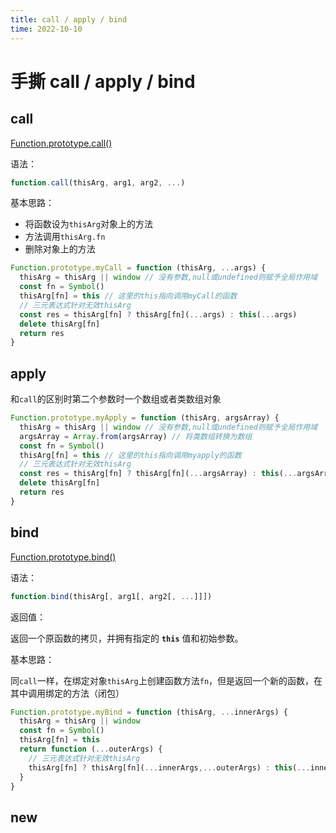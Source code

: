 ```yaml
---
title: call / apply / bind
time: 2022-10-10
---
```

# 手撕 call / apply / bind

## call

[Function.prototype.call()](https://developer.mozilla.org/zh-CN/docs/Web/JavaScript/Reference/Global_Objects/Function/call)

语法：

```javascript
function.call(thisArg, arg1, arg2, ...)
```

基本思路：

- 将函数设为`thisArg`对象上的方法
- 方法调用`thisArg.fn`
- 删除对象上的方法

```javascript
Function.prototype.myCall = function (thisArg, ...args) {
  thisArg = thisArg || window // 没有参数,null或undefined则赋予全局作用域
  const fn = Symbol()
  thisArg[fn] = this // 这里的this指向调用myCall的函数
  // 三元表达式针对无效thisArg
  const res = thisArg[fn] ? thisArg[fn](...args) : this(...args)
  delete thisArg[fn]
  return res
}
```

## apply

和`call`的区别时第二个参数时一个数组或者类数组对象

```javascript
Function.prototype.myApply = function (thisArg, argsArray) {
  thisArg = thisArg || window // 没有参数,null或undefined则赋予全局作用域
  argsArray = Array.from(argsArray) // 将类数组转换为数组
  const fn = Symbol()
  thisArg[fn] = this // 这里的this指向调用myapply的函数
  // 三元表达式针对无效thisArg
  const res = thisArg[fn] ? thisArg[fn](...argsArray) : this(...argsArray)
  delete thisArg[fn]
  return res
}
```

## bind

[Function.prototype.bind()](https://developer.mozilla.org/zh-CN/docs/Web/JavaScript/Reference/Global_Objects/Function/bind)

语法：

```javascript
function.bind(thisArg[, arg1[, arg2[, ...]]])
```

返回值：

返回一个原函数的拷贝，并拥有指定的 **`this`** 值和初始参数。

基本思路：

同`call`一样，在绑定对象`thisArg`上创建函数方法`fn`，但是返回一个新的函数，在其中调用绑定的方法（闭包）

```javascript
Function.prototype.myBind = function (thisArg, ...innerArgs) {
  thisArg = thisArg || window
  const fn = Symbol()
  thisArg[fn] = this
  return function (...outerArgs) {
    // 三元表达式针对无效thisArg
    thisArg[fn] ? thisArg[fn](...innerArgs,...outerArgs) : this(...innerArgs,...outerArgs)
  }
}
```

## new

